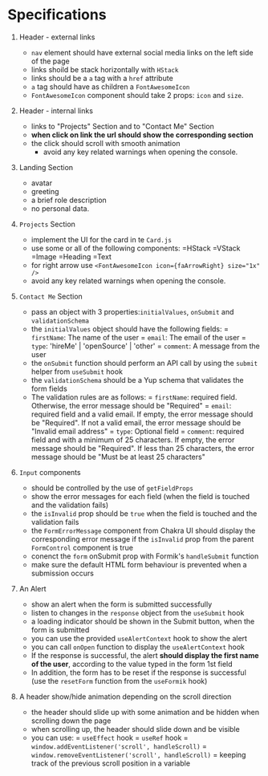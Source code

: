 # Specifications

1. Header - external links
    - `nav` element should have external social media links  on the left side of the page
    - links shoild be stack horizontally with `HStack`
    - links should be a `a` tag with a `href` attribute
    - `a` tag should have as children a `FontAwesomeIcon`
    - `FontAwesomeIcon` component should take 2 props: `icon` and `size`.

2. Header - internal links
    - links to "Projects" Section and to "Contact Me" Section
    - **when click on link the url should show the corresponding section**
    - the click should scroll with smooth animation
      - avoid any key related warnings when opening the console.

3. Landing Section
    - avatar
    - greeting
    - a brief role description
    - no personal data.

4. `Projects` Section
    - implement the UI for the card in te `Card.js`
    - use some or all of the following components:
        =HStack
        =VStack
        =Image
        =Heading
        =Text
    - for right arrow use `<FontAwesomeIcon icon={faArrowRight} size="1x" />`
    - avoid any key related warnings when opening the console.

5. `Contact Me` Section
    - pass an object with 3 properties:`initialValues`, `onSubmit` and `validationSchema`
    - the `initialValues` object should have the following fields:
        = `firstName`: The name of the user
        = `email`: The email of the user
        = `type`: 'hireMe' | 'openSource' | 'other'
        = `comment`: A message from the user
    - the `onSubmit` function should perform an API call by using the `submit` helper from `useSubmit` hook
    - the `validationSchema` should be a Yup schema that validates the form fields
    - The validation rules are as follows:
        = `firstName`: required field. Otherwise, the error message should be "Required"
        = `email`: required field and a valid email. If empty, the error message should be "Required". If not a valid email, the error message should be "Invalid email address"
        = `type`: Optional field
        = `comment`: required field and with a minimum of 25 characters. If empty, the error message should be "Required". If less than 25 characters, the error message should be "Must be at least 25 characters"

6. `Input` components
    - should be controlled by the use of `getFieldProps`
    - show the error messages for each field (when the field is touched and the validation fails)
    - the `isInvalid` prop should be `true` when the field is touched and the validation fails
    - the `FormErrorMessage` component from Chakra UI should display the corresponding error message if the `isInvalid` prop from the parent `FormControl` component is true
    - conenct the  `form` onSubmit prop with Formik's `handleSubmit` function
    - make sure the default HTML form behaviour is prevented when a submission occurs

7. An Alert
    - show an alert when the form is submitted successfully
    - listen to changes in the `response` object from the `useSubmit` hook
    - a loading indicator should be shown in the Submit button, when the form is submitted
    - you can use the provided `useAlertContext` hook to show the alert
    - you can call `onOpen` function to display the `useAlertContext` hook
    - If the response is successful, the alert **should display  the first name of the user**, according to the value typed in the form 1st field
    - In addition, the form has to be reset if the response is successful (use the `resetForm` function from the `useFormik` hook)

8. A header show/hide animation depending on the scroll direction
    - the header should slide up with some animation and be hidden when scrolling down the page
    - when scrolling up, the header should slide down and be visible
    - you can use:
        = `useEffect` hook
        = `useRef` hook
        = `window.addEventListener('scroll', handleScroll)`
        = `window.removeEventListener('scroll', handleScroll)`
        = keeping track of the previous scroll position in a variable
